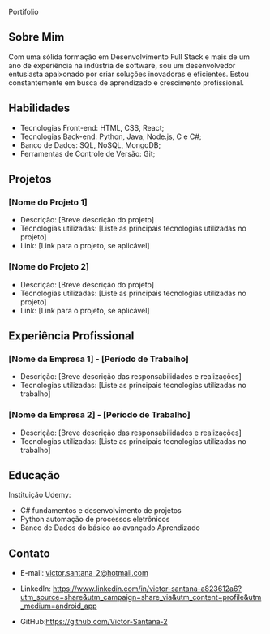 

Portifolio 

## Sobre Mim
  Com uma sólida formação em Desenvolvimento Full Stack e mais de um ano de experiência na indústria de software, sou um desenvolvedor entusiasta apaixonado por criar soluções inovadoras e eficientes. Estou constantemente em busca de aprendizado e crescimento profissional.

## Habilidades
- Tecnologias Front-end: HTML, CSS, React;
- Tecnologias Back-end: Python, Java, Node.js, C e C#;
- Banco de Dados: SQL, NoSQL, MongoDB;
- Ferramentas de Controle de Versão: Git;

## Projetos
### [Nome do Projeto 1]
- Descrição: [Breve descrição do projeto]
- Tecnologias utilizadas: [Liste as principais tecnologias utilizadas no projeto]
- Link: [Link para o projeto, se aplicável]

### [Nome do Projeto 2]
- Descrição: [Breve descrição do projeto]
- Tecnologias utilizadas: [Liste as principais tecnologias utilizadas no projeto]
- Link: [Link para o projeto, se aplicável]

## Experiência Profissional
### [Nome da Empresa 1] - [Período de Trabalho]
- Descrição: [Breve descrição das responsabilidades e realizações]
- Tecnologias utilizadas: [Liste as principais tecnologias utilizadas no trabalho]

### [Nome da Empresa 2] - [Período de Trabalho]
- Descrição: [Breve descrição das responsabilidades e realizações]
- Tecnologias utilizadas: [Liste as principais tecnologias utilizadas no trabalho]

## Educação
Instituição Udemy:
- C# fundamentos e desenvolvimento de projetos
- Python automação de processos eletrônicos 
- Banco de Dados do básico ao avançado 
Aprendizado

## Contato
- E-mail: victor.santana_2@hotmail.com 
- LinkedIn: https://www.linkedin.com/in/victor-santana-a823612a6?utm_source=share&utm_campaign=share_via&utm_content=profile&utm_medium=android_app

- GitHub:https://github.com/Victor-Santana-2
